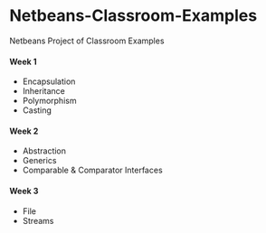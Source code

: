 # Netbeans-Classroom-Examples
Netbeans Project of Classroom Examples

#### Week 1
* Encapsulation
* Inheritance
* Polymorphism
* Casting

#### Week 2
* Abstraction
* Generics
* Comparable & Comparator Interfaces

#### Week 3
* File
* Streams
